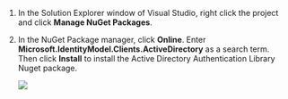 1. In the Solution Explorer window of Visual Studio, right click the project and click **Manage NuGet Packages**.
2. In the NuGet Package manager, click **Online**. Enter **Microsoft.IdentityModel.Clients.ActiveDirectory** as a search term. Then click **Install** to install the Active Directory Authentication Library Nuget package. 
   
   ![](./media/mobile-services-dotnet-adal-install-nuget/mobile-services-adal-nuget-package.png)

